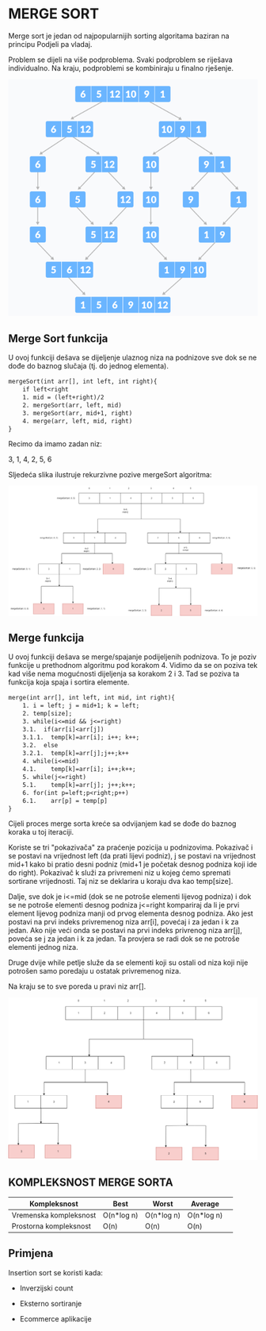 # MERGE SORT

Merge sort je jedan od najpopularnijih sorting algoritama baziran na principu Podjeli pa vladaj.

Problem se dijeli na više podproblema. Svaki podproblem se riješava individualno. Na kraju, podproblemi se kombiniraju u finalno rješenje.

<img src="images/merge1.png" />

## Merge Sort funkcija

U ovoj funkciji dešava se dijeljenje ulaznog niza na podnizove sve dok se ne dođe do baznog slučaja (tj. do jednog elementa).

```
mergeSort(int arr[], int left, int right){
    if left<right
    1. mid = (left+right)/2
    2. mergeSort(arr, left, mid)
    3. mergeSort(arr, mid+1, right)
    4. merge(arr, left, mid, right)
}
```

Recimo da imamo zadan niz:

3, 1, 4, 2, 5, 6

Sljedeća slika ilustruje rekurzivne pozive mergeSort algoritma:

<img src="images/img.drawio.png" />

## Merge funkcija

U ovoj funkciji dešava se merge/spajanje podijeljenih podnizova. To je poziv funkcije u prethodnom algoritmu pod korakom 4. Vidimo da se on poziva tek kad više nema mogućnosti dijeljenja sa korakom 2 i 3. Tad se poziva ta funkcija koja spaja i sortira elemente.

```
merge(int arr[], int left, int mid, int right){
    1. i = left; j = mid+1; k = left;
    2. temp[size];
    3. while(i<=mid && j<=right)
    3.1.  if(arr[i]<arr[j])
    3.1.1.  temp[k]=arr[i]; i++; k++;
    3.2.  else
    3.2.1.  temp[k]=arr[j];j++;k++
    4. while(i<=mid)
    4.1.    temp[k]=arr[i]; i++;k++;
    5. while(j<=right)
    5.1.    temp[k]=arr[j]; j++;k++;
    6. for(int p=left;p<right;p++)
    6.1.    arr[p] = temp[p]
}
```

Cijeli proces merge sorta kreće sa odvijanjem kad se dođe do baznog koraka u toj iteraciji.

Koriste se tri "pokazivača" za praćenje pozicija u podnizovima. Pokazivač i se postavi na vrijednost left (da prati lijevi podniz), j se postavi na vrijednost mid+1 kako bi pratio desni podniz (mid+1 je početak desnog podniza koji ide do right). Pokazivač k služi za privremeni niz u kojeg ćemo spremati sortirane vrijednosti. Taj niz se deklarira u koraju dva kao temp[size].

Dalje, sve dok je i<=mid (dok se ne potroše elementi lijevog podniza) i dok se ne potroše elementi desnog podniza j<=right kompariraj da li je prvi element lijevog podniza manji od prvog elementa desnog podniza. Ako jest postavi na prvi indeks privremenog niza arr[i], povećaj i za jedan i k za jedan. Ako nije veći onda se postavi na prvi indeks privrenog niza arr[j], poveća se j za jedan i k za jedan. Ta provjera se radi dok se ne potroše elementi jednog niza.

Druge dvije while petlje služe da se elementi koji su ostali od niza koji nije potrošen samo poredaju u ostatak privremenog niza.

Na kraju se to sve poreda u pravi niz arr[].

<img src="images/merge.drawio.png" />

## KOMPLEKSNOST MERGE SORTA

<table>
<th>
Kompleksnost
</th>
<th>
Best
</th>
<th>
Worst
</th>
<th>
Average
</th>
<tbody>
<tr>
<td>
Vremenska kompleksnost
</td>
<td>
O(n*log n)
</td>
<td>
O(n*log n)
</td>
<td>
O(n*log n)
</td>
<td>
</tr>
<tr>
<td>
Prostorna kompleksnost
</td>
<td>
O(n)
</td>
<td>
O(n)
</td>
<td>
O(n)
</td>
</tr>
</tbody>
</table>

## Primjena

Insertion sort se koristi kada:

* Inverzijski count

* Eksterno sortiranje
  
* Ecommerce aplikacije
